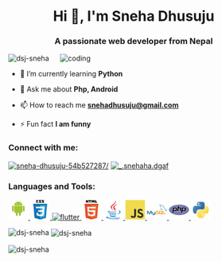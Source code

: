 <h1 align="center">Hi 👋, I'm Sneha Dhusuju</h1>
<h3 align="center">A passionate web developer from Nepal</h3>
<img align="right" alt="coding" width="400" src="https://media.tenor.com/S59bPkT0pqcAAAAC/programming.gif"/>

<p align="left"> <img src="https://komarev.com/ghpvc/?username=dsj-sneha&label=Profile%20views&color=0e75b6&style=flat" alt="dsj-sneha" /> </p>

- 🌱 I’m currently learning **Python**

- 💬 Ask me about **Php, Android**

- 📫 How to reach me **snehadhusuju@gmail.com**

- ⚡ Fun fact **I am funny**

<h3 align="left">Connect with me:</h3>
<p align="left">
<a href="https://linkedin.com/in/sneha-dhusuju-54b527287/" target="blank"><img align="center" src="https://raw.githubusercontent.com/rahuldkjain/github-profile-readme-generator/master/src/images/icons/Social/linked-in-alt.svg" alt="sneha-dhusuju-54b527287/" height="30" width="40" /></a>
<a href="https://instagram.com/_.snehaha.dgaf" target="blank"><img align="center" src="https://raw.githubusercontent.com/rahuldkjain/github-profile-readme-generator/master/src/images/icons/Social/instagram.svg" alt="_.snehaha.dgaf" height="30" width="40" /></a>
</p>

<h3 align="left">Languages and Tools:</h3>
<p align="left"> <a href="https://developer.android.com" target="_blank" rel="noreferrer"> <img src="https://raw.githubusercontent.com/devicons/devicon/master/icons/android/android-original-wordmark.svg" alt="android" width="40" height="40"/> </a> <a href="https://www.w3schools.com/css/" target="_blank" rel="noreferrer"> <img src="https://raw.githubusercontent.com/devicons/devicon/master/icons/css3/css3-original-wordmark.svg" alt="css3" width="40" height="40"/> </a> <a href="https://flutter.dev" target="_blank" rel="noreferrer"> <img src="https://www.vectorlogo.zone/logos/flutterio/flutterio-icon.svg" alt="flutter" width="40" height="40"/> </a> <a href="https://www.w3.org/html/" target="_blank" rel="noreferrer"> <img src="https://raw.githubusercontent.com/devicons/devicon/master/icons/html5/html5-original-wordmark.svg" alt="html5" width="40" height="40"/> </a> <a href="https://www.java.com" target="_blank" rel="noreferrer"> <img src="https://raw.githubusercontent.com/devicons/devicon/master/icons/java/java-original.svg" alt="java" width="40" height="40"/> </a> <a href="https://developer.mozilla.org/en-US/docs/Web/JavaScript" target="_blank" rel="noreferrer"> <img src="https://raw.githubusercontent.com/devicons/devicon/master/icons/javascript/javascript-original.svg" alt="javascript" width="40" height="40"/> </a> <a href="https://www.mysql.com/" target="_blank" rel="noreferrer"> <img src="https://raw.githubusercontent.com/devicons/devicon/master/icons/mysql/mysql-original-wordmark.svg" alt="mysql" width="40" height="40"/> </a> <a href="https://www.php.net" target="_blank" rel="noreferrer"> <img src="https://raw.githubusercontent.com/devicons/devicon/master/icons/php/php-original.svg" alt="php" width="40" height="40"/> </a> <a href="https://www.python.org" target="_blank" rel="noreferrer"> <img src="https://raw.githubusercontent.com/devicons/devicon/master/icons/python/python-original.svg" alt="python" width="40" height="40"/> </a> </p>

<p><img align="left" src="https://github-readme-stats.vercel.app/api/top-langs?username=dsj-sneha&show_icons=true&locale=en&layout=compact" alt="dsj-sneha" /></p>

<p>&nbsp;<img align="center" src="https://github-readme-stats.vercel.app/api?username=dsj-sneha&show_icons=true&locale=en" alt="dsj-sneha" /></p>

<p><img align="center" src="https://github-readme-streak-stats.herokuapp.com/?user=dsj-sneha&" alt="dsj-sneha" /></p>
